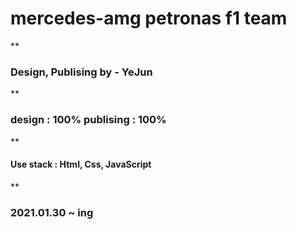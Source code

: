 ﻿# mercedes-amg petronas f1 team
 **<h3>Design, Publising by - YeJun</h3>
**<h3>design : 100% publising : 100%</h3>
**<h4>Use stack : Html, Css, JavaScript</h4>
**<h3>2021.01.30 ~ ing</h3>
